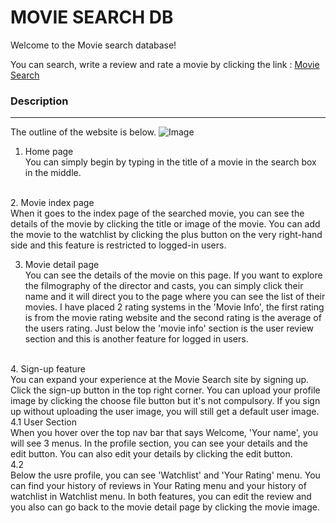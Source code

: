 
# MOVIE SEARCH DB

Welcome to the Movie search database!

You can search, write a review and rate a movie by clicking the link : [Movie Search](https://floating-taiga-80430.herokuapp.com/)

### Description
***

The outline of the website is below. 
![Image](/assets/images/1.png)



1. Home page<br> 
You can simply begin by typing in the title of a movie in the search box in the middle. 
<br>
2. Movie index page<br>
When it goes to the index page of the searched movie, you can see the details of the movie by clicking the title or image of the movie. You can add the movie to the watchlist by clicking the plus button on the very right-hand side and this feature is restricted to logged-in users.
<br>

3. Movie detail page <br>
You can see the details of the movie on this page. If you want to explore the filmography of the director and casts, you can simply click their name and it will direct you to the page where you can see the list of their movies. I have placed 2 rating systems in the 'Movie Info', the first rating is from the movie rating website and the second rating is the average of the users rating. Just below the 'movie info' section is the user review section and this is another feature for logged in users. <br>
<br>
4. Sign-up feature <br>
   You can expand your experience at the Movie Search site by signing up. Click the sign-up button in the top right corner. You can upload your profile image by clicking the choose file button but it's not compulsory. If you sign up without uploading the user image, you will still get a default user image. 
<br>
4.1 User Section <br>
When you hover over the top nav bar that says Welcome, 'Your name', you will see 3 menus. In the profile section, you can see your details and the edit button. You can also edit your details by clicking the edit button. 
<br>
4.2<br>
Below the usre profile, you can see 'Watchlist' and 'Your Rating' menu. You can find your history of reviews in Your Rating menu and your history of watchlist in Watchlist menu. In both features, you can edit the review and you also can go back to the movie detail page by clicking the movie image.  
<br>

